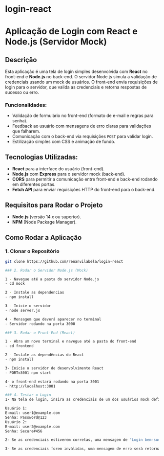 # login-react

# Aplicação de Login com React e Node.js (Servidor Mock)

## Descrição
Esta aplicação é uma tela de login simples desenvolvida com **React** no front-end e **Node.js** no back-end. O servidor Node.js simula a validação de credenciais usando um mock de usuários. O front-end envia requisições de login para o servidor, que valida as credenciais e retorna respostas de sucesso ou erro.

### Funcionalidades:
- Validação de formulário no front-end (formato de e-mail e regras para senha).
- Feedback ao usuário com mensagens de erro claras para validações que falharem.
- Comunicação com o back-end via requisições `POST` para validar login.
- Estilização simples com CSS e animação de fundo.

## Tecnologias Utilizadas:
- **React** para a interface do usuário (front-end).
- **Node.js** com **Express** para o servidor mock (back-end).
- **CORS** para permitir a comunicação entre front-end e back-end rodando em diferentes portas.
- **Fetch API** para enviar requisições HTTP do front-end para o back-end.

## Requisitos para Rodar o Projeto
- **Node.js** (versão 14.x ou superior).
- **NPM** (Node Package Manager).

## Como Rodar a Aplicação

### 1. Clonar o Repositório

```bash
git clone https://github.com/renanvilabela/login-react

### 2. Rodar o Servidor Node.js (Mock)

1 - Navegue até a pasta do servidor Node.js
- cd mock

2 - Instale as dependencias
- npm install

3 - Inicie o servidor
- node server.js

4 - Mensagem que deverá aparecer no terminal
- Servidor rodando na porta 3000

### 3. Rodar o Front-End (React)

1 - Abra um novo terminal e navegue até a pasta do front-end
- cd frontend

2 - Instale as dependências do React
- npm install

3- Inicie o servidor de desenvolvimento React
- PORT=3001 npm start

4- o front-end estará rodando na porta 3001
- http://localhost:3001

### 4. Testar o Login
1- Na tela de login, insira as credenciais de um dos usuários mock definidos no servidor Node.js:

Usuário 1:
E-mail: user1@example.com
Senha: Password@123
Usuário 2:
E-mail: user2@example.com
Senha: Secure#456

2- Se as credenciais estiverem corretas, uma mensagem de "Login bem-sucedido!" será exibida.

3- Se as credenciais forem inválidas, uma mensagem de erro será retornada.




